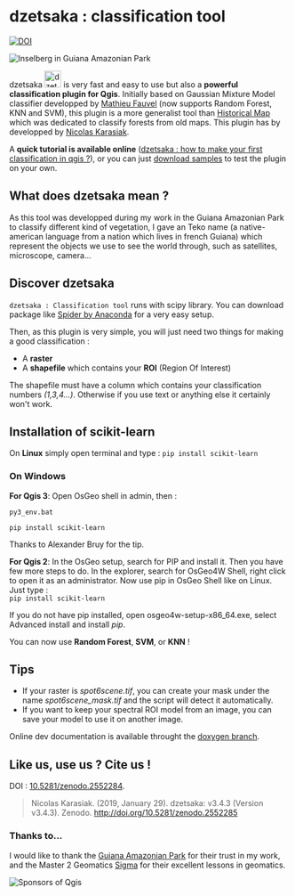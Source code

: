 # dzetsaka : classification tool
[![DOI](https://zenodo.org/badge/59029116.svg)](https://zenodo.org/badge/latestdoi/59029116)

![Inselberg in Guiana Amazonian Park](https://cdn.rawgit.com/lennepkade/dzetsaka/master/img/guyane.jpg)

dzetsaka <img src="https://cdn.rawgit.com/lennepkade/dzetsaka/master/img/icon.png" alt="dzetsaka logo" width="30px"/> is very fast and easy to use but also a **powerful classification plugin for Qgis**. Initially based on Gaussian Mixture Model classifier developped by  [Mathieu Fauvel](http://fauvel.mathieu.free.fr) (now supports Random Forest, KNN and SVM), this plugin is a more generalist tool than [Historical Map](https://github.com/lennepkade/HistoricalMap) which was dedicated to classify forests from old maps.
This plugin has by developped by [Nicolas Karasiak](http://www.karasiak.net/).

A **quick tutorial is available online** ([dzetsaka : how to make your first classification in qgis ?](http://www.karasiak.net/dzetsaka-how-to-make-your-first-classification-in-qgis/)), or you can just [download samples](https://github.com/lennepkade/dzetsaka/archive/docs.zip) to test the plugin on your own.

## What does dzetsaka mean ?
As this tool was developped during my work in the Guiana Amazonian Park to classify different kind of vegetation, I gave an Teko name (a native-american language from a nation which lives in french Guiana) which represent the objects we use to see the world through, such as satellites, microscope, camera... 

## Discover dzetsaka
`dzetsaka : Classification tool` runs with scipy library. You can download package like [Spider by Anaconda](https://docs.continuum.io/anaconda/) for a very easy setup. 

Then, as this plugin is very simple, you will just need two things for making a good classification : 
- A **raster**
- A **shapefile** which contains your **ROI** (Region Of Interest)

The shapefile must have a column which contains your classification numbers *(1,3,4...)*. Otherwise if you use text or anything else it certainly won't work.

## Installation of scikit-learn
On **Linux** simply open terminal and type : 
`pip install scikit-learn`

### On Windows

**For Qgis 3**: 
Open OsGeo shell in admin, then :

`py3_env.bat`

`pip install scikit-learn`

Thanks to Alexander Bruy for the tip.

**For Qgis 2**:
In the OsGeo setup, search for PIP and install it. Then you have few more steps to do. In the explorer, search for OsGeo4W Shell, right click to open it as an administrator. Now use pip in OsGeo Shell like on Linux. Just type :<br/>
`pip install scikit-learn`

If you do not have pip installed, open osgeo4w-setup-x86_64.exe, select Advanced install and install *pip*.


You can now use **Random Forest**, **SVM**, or **KNN** !

## Tips

- If your raster is *spot6scene.tif*, you can create your mask under the name *spot6scene_mask.tif* and the script will detect it automatically.
- If you want to keep your spectral ROI model from an image, you can save your model to use it on another image.

Online dev documentation is available throught the [doxygen branch](https://rawgit.com/lennepkade/dzetsaka/doxygen/index.html).

## Like us, use us ? Cite us !
DOI : [10.5281/zenodo.2552284](https://doi.org/10.5281/zenodo.2552284).

> Nicolas Karasiak. (2019, January 29). dzetsaka: v3.4.3 (Version v3.4.3). Zenodo. http://doi.org/10.5281/zenodo.2552285

### Thanks to...
I would like to thank the [Guiana Amazonian Park](http://www.parc-amazonien-guyane.fr/) for their trust in my work, and the Master 2 Geomatics [Sigma](http://sigma.univ-toulouse.fr/en/welcome.html) for their excellent lessons in geomatics.

![Sponsors of Qgis](https://cdn.rawgit.com/lennepkade/dzetsaka/master/img/logo.png)
